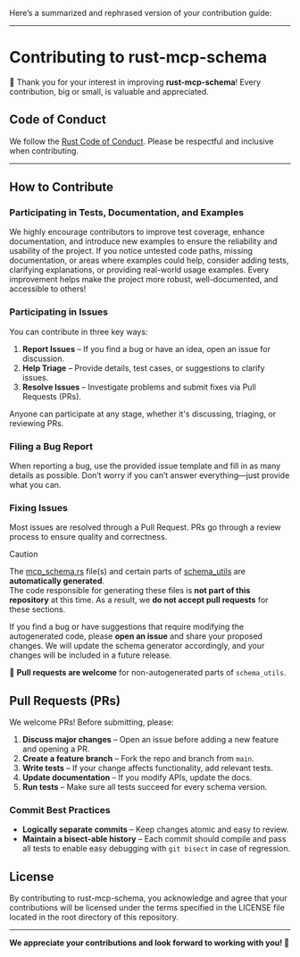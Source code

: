 Here’s a summarized and rephrased version of your contribution guide:

---

# **Contributing to rust-mcp-schema**

🎉 Thank you for your interest in improving **rust-mcp-schema**! Every contribution, big or small, is valuable and appreciated.

## **Code of Conduct**

We follow the [Rust Code of Conduct](https://www.rust-lang.org/policies/code-of-conduct). Please be respectful and inclusive when contributing.

---

## **How to Contribute**

### Participating in Tests, Documentation, and Examples

We highly encourage contributors to improve test coverage, enhance documentation, and introduce new examples to ensure the reliability and usability of the project. If you notice untested code paths, missing documentation, or areas where examples could help, consider adding tests, clarifying explanations, or providing real-world usage examples. Every improvement helps make the project more robust, well-documented, and accessible to others!

### Participating in Issues

You can contribute in three key ways:

1. **Report Issues** – If you find a bug or have an idea, open an issue for discussion.
2. **Help Triage** – Provide details, test cases, or suggestions to clarify issues.
3. **Resolve Issues** – Investigate problems and submit fixes via Pull Requests (PRs).

Anyone can participate at any stage, whether it's discussing, triaging, or reviewing PRs.

### **Filing a Bug Report**

When reporting a bug, use the provided issue template and fill in as many details as possible. Don’t worry if you can’t answer everything—just provide what you can.

### **Fixing Issues**

Most issues are resolved through a Pull Request. PRs go through a review process to ensure quality and correctness.

> [!CAUTION]  
> The [mcp_schema.rs](src/generated_schema/2024_11_05/mcp_schema.rs) file(s) and certain parts of [schema_utils](src/generated_schema/2024_11_05/schema_utils.rs#L514-L1149) are **automatically generated**.  
> The code responsible for generating these files is **not part of this repository** at this time. As a result, we **do not accept pull requests** for these sections.

If you find a bug or have suggestions that require modifying the autogenerated code, please **open an issue** and share your proposed changes. We will update the schema generator accordingly, and your changes will be included in a future release.

:fist_right: **Pull requests are welcome** for non-autogenerated parts of `schema_utils`.

## **Pull Requests (PRs)**

We welcome PRs! Before submitting, please:

1. **Discuss major changes** – Open an issue before adding a new feature and opening a PR.
2. **Create a feature branch** – Fork the repo and branch from `main`.
3. **Write tests** – If your change affects functionality, add relevant tests.
4. **Update documentation** – If you modify APIs, update the docs.
5. **Run tests** – Make sure all tests succeed for every schema version.

### **Commit Best Practices**

- **Logically separate commits** – Keep changes atomic and easy to review.
- **Maintain a bisect-able history** – Each commit should compile and pass all tests to enable easy debugging with `git bisect` in case of regression.

## License

By contributing to rust-mcp-schema, you acknowledge and agree that your contributions will be licensed under the terms specified in the LICENSE file located in the root directory of this repository.

---

**We appreciate your contributions and look forward to working with you! 🚀**
